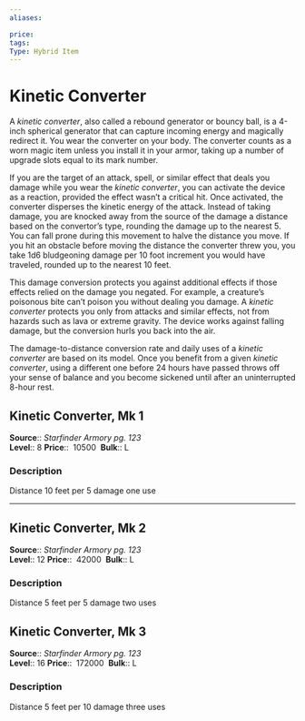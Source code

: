 ```yaml
---
aliases: 

price:  
tags: 
Type: Hybrid Item
---
```


# Kinetic Converter

A _kinetic converter_, also called a rebound generator or bouncy ball, is a 4-inch spherical generator that can capture incoming energy and magically redirect it. You wear the converter on your body. The converter counts as a worn magic item unless you install it in your armor, taking up a number of upgrade slots equal to its mark number.  
  
If you are the target of an attack, spell, or similar effect that deals you damage while you wear the _kinetic converter_, you can activate the device as a reaction, provided the effect wasn’t a critical hit. Once activated, the converter disperses the kinetic energy of the attack. Instead of taking damage, you are knocked away from the source of the damage a distance based on the convertor’s type, rounding the damage up to the nearest 5. You can fall prone during this movement to halve the distance you move. If you hit an obstacle before moving the distance the converter threw you, you take 1d6 bludgeoning damage per 10 foot increment you would have traveled, rounded up to the nearest 10 feet.  
  
This damage conversion protects you against additional effects if those effects relied on the damage you negated. For example, a creature’s poisonous bite can’t poison you without dealing you damage. A _kinetic converter_ protects you only from attacks and similar effects, not from hazards such as lava or extreme gravity. The device works against falling damage, but the conversion hurls you back into the air.  
  
The damage-to-distance conversion rate and daily uses of a _kinetic converter_ are based on its model. Once you benefit from a given _kinetic converter_, using a different one before 24 hours have passed throws off your sense of balance and you become sickened until after an uninterrupted 8-hour rest.  

## Kinetic Converter, Mk 1

**Source**:: _Starfinder Armory pg. 123_  
**Level**:: 8
**Price**::  10500 
**Bulk**:: L

### Description

Distance 10 feet per 5 damage one use

---

## Kinetic Converter, Mk 2

**Source**:: _Starfinder Armory pg. 123_  
**Level**:: 12
**Price**::  42000 
**Bulk**:: L

### Description

Distance 5 feet per 5 damage two uses

## Kinetic Converter, Mk 3

**Source**:: _Starfinder Armory pg. 123_  
**Level**:: 16
**Price**::  172000 
**Bulk**:: L

### Description

Distance 5 feet per 10 damage three uses
